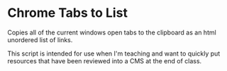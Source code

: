 # Chrome Tabs to List

Copies all of the current windows open tabs to the clipboard as an html unordered list of links.

This script is intended for use when I'm teaching and want to quickly put resources that have been reviewed into a CMS at the end of class.